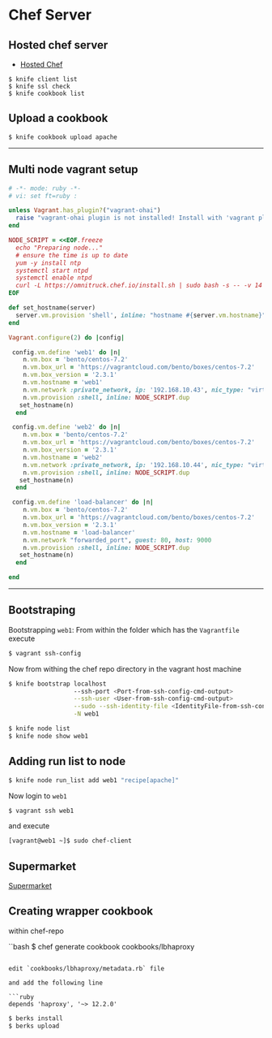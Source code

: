 # Chef Server

## Hosted chef server
* [Hosted Chef](https://manage.chef.io/)


```
$ knife client list
$ knife ssl check
$ knife cookbook list
```

## Upload a cookbook

```
$ knife cookbook upload apache
```
---

## Multi node vagrant setup

```ruby
# -*- mode: ruby -*-
# vi: set ft=ruby :

unless Vagrant.has_plugin?("vagrant-ohai")
  raise "vagrant-ohai plugin is not installed! Install with 'vagrant plugin install vagrant-ohai'"
end

NODE_SCRIPT = <<EOF.freeze
  echo "Preparing node..."
  # ensure the time is up to date
  yum -y install ntp
  systemctl start ntpd
  systemctl enable ntpd
  curl -L https://omnitruck.chef.io/install.sh | sudo bash -s -- -v 14
EOF

def set_hostname(server)
  server.vm.provision 'shell', inline: "hostname #{server.vm.hostname}"
end

Vagrant.configure(2) do |config|

 config.vm.define 'web1' do |n|
    n.vm.box = 'bento/centos-7.2'
    n.vm.box_url = 'https://vagrantcloud.com/bento/boxes/centos-7.2'
    n.vm.box_version = '2.3.1'
    n.vm.hostname = 'web1'
    n.vm.network :private_network, ip: '192.168.10.43', nic_type: "virtio"
    n.vm.provision :shell, inline: NODE_SCRIPT.dup
   set_hostname(n)
  end

 config.vm.define 'web2' do |n|
    n.vm.box = 'bento/centos-7.2'
    n.vm.box_url = 'https://vagrantcloud.com/bento/boxes/centos-7.2'
    n.vm.box_version = '2.3.1'
    n.vm.hostname = 'web2'
    n.vm.network :private_network, ip: '192.168.10.44', nic_type: "virtio"
    n.vm.provision :shell, inline: NODE_SCRIPT.dup
   set_hostname(n)
  end

 config.vm.define 'load-balancer' do |n|
    n.vm.box = 'bento/centos-7.2'
    n.vm.box_url = 'https://vagrantcloud.com/bento/boxes/centos-7.2'
    n.vm.box_version = '2.3.1'
    n.vm.hostname = 'load-balancer'
    n.vm.network "forwarded_port", guest: 80, host: 9000
    n.vm.provision :shell, inline: NODE_SCRIPT.dup
   set_hostname(n)
  end

end

```

---

## Bootstraping
Bootstrapping `web1`: From within the folder which has the `Vagrantfile` execute

```bash
$ vagrant ssh-config
```

Now from withing the chef repo directory in the vagrant host machine

```bash
$ knife bootstrap localhost                                                            \ 
                  --ssh-port <Port-from-ssh-config-cmd-output>                         \
                  --ssh-user <User-from-ssh-config-cmd-output>                         \
                  --sudo --ssh-identity-file <IdentityFile-from-ssh-config-cmd-output> \
                  -N web1
```


```bash
$ knife node list
$ knife node show web1
```

## Adding run list to node

```bash
$ knife node run_list add web1 "recipe[apache]"
```

Now login to `web1`

```bash
$ vagrant ssh web1
```

and execute 

```bash
[vagrant@web1 ~]$ sudo chef-client
```

## Supermarket

[Supermarket](https://supermarket.chef.io/)

## Creating wrapper cookbook

within chef-repo

``bash
$ chef generate cookbook cookbooks/lbhaproxy
```

edit `cookbooks/lbhaproxy/metadata.rb` file

and add the following line 

```ruby
depends 'haproxy', '~> 12.2.0'
```

```bash
$ berks install
$ berks upload
```
